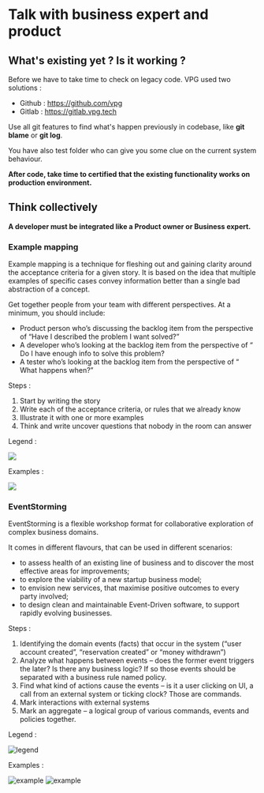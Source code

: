 # Talk with business expert and product

## What's existing yet ? Is it working ? 

Before we have to take time to check on legacy code. VPG used two solutions :

- Github : https://github.com/vpg
- Gitlab : https://gitlab.vpg.tech

Use all git features to find what's happen previously in codebase, like **git blame** or **git log**. 

You have also test folder who can give you some clue on the current system behaviour.

**After code, take time to certified that the existing functionality works on production environment.**

## Think collectively

**A developer must be integrated like a Product owner or Business expert.**

### Example mapping

Example mapping is a technique for fleshing out and gaining clarity around the acceptance criteria for a given story.
It is based on the idea that multiple examples of specific cases convey information better than a single bad abstraction of a concept.

Get together people from your team with different perspectives. At a minimum, you should include:
- Product person who’s discussing the backlog item from the perspective of “Have I described the problem I want solved?”
- A developer who’s looking at the backlog item from the perspective of “ Do I have enough info to solve this problem?
- A tester who’s looking at the backlog item from the perspective of “ What happens when?”

Steps :
1. Start by writing the story
2. Write each of the acceptance criteria, or rules that we already know
3. Illustrate it with one or more examples
4. Think and write uncover questions that nobody in the room can answer

Legend :

![](https://static1.smartbear.co/cucumber/media/blog/ghost/map.png)

Examples :

![](https://blog.ippon.fr/content/images/2020/06/example-mapping-practice.png)

### EventStorming
EventStorming is a flexible workshop format for collaborative exploration of complex business domains.

It comes in different flavours, that can be used in different scenarios:

- to assess health of an existing line of business and to discover the most effective areas for improvements;
- to explore the viability of a new startup business model;
- to envision new services, that maximise positive outcomes to every party involved;
- to design clean and maintainable Event-Driven software, to support rapidly evolving businesses.

Steps : 
1. Identifying the domain events (facts) that occur in the system (“user account created”, “reservation created” or “money withdrawn”)
2. Analyze what happens between events – does the former event triggers the later? Is there any business logic? If so those events should be separated with a business rule named policy.
3. Find what kind of actions cause the events – is it a user clicking on UI, a call from an external system or ticking clock?
   Those are commands.
4. Mark interactions with external systems
5. Mark an aggregate – a logical group of various commands, events and policies together.

Legend :

![legend](https://passion-to-profession.com/wp-content/uploads/2019/02/Screenshot-2019-02-11-at-17.39.03.png)

Examples : 

![example](https://passion-to-profession.com/wp-content/uploads/2019/02/CQ-Shop-all.jpg)
![example](https://baasie.com/wp-content/uploads/2020/07/Book-Software-picture4.jpg)

